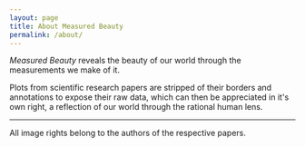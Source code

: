 ```yaml
---
layout: page
title: About Measured Beauty
permalink: /about/
---
```


*Measured Beauty* reveals the beauty of our world through the measurements we make of it.

Plots from scientific research papers are stripped of their borders and annotations to expose their raw data, which can then be appreciated in it's own right, a reflection of our world through the rational human lens.

***

All image rights belong to the authors of the respective papers. 
